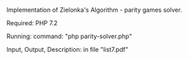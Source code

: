 Implementation of Zielonka's Algorithm - parity games solver.

Required: PHP 7.2

Running: command: "php parity-solver.php"

Input, Output, Description: in file "list7.pdf"